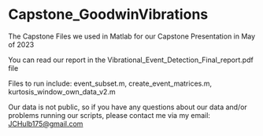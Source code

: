 # Capstone_GoodwinVibrations
The Capstone Files we used in Matlab for our Capstone Presentation in May of 2023


You can read our report in the Vibrational_Event_Detection_Final_report.pdf file



Files to run include: event_subset.m, create_event_matrices.m, kurtosis_window_own_data_v2.m

Our data is not public, so if you have any questions about our data and/or problems running our scripts, please contact me via my email: JCHulb175@gmail.com



